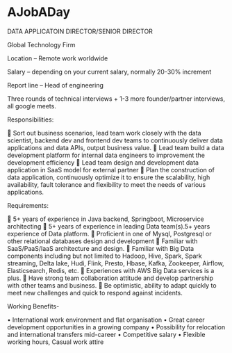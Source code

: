# AJobADay

DATA APPLICATOIN DIRECTOR/SENIOR DIRECTOR

Global Technology Firm

Location – Remote work worldwide

Salary – depending on your current salary, normally 20-30% increment

Report line – Head of engineering

Three rounds of technical interviews + 1-3 more founder/partner interviews, all google
meets.

Responsibilities:

 Sort out business scenarios, lead team work closely with the data scientist,
backend dev and frontend dev teams to continuously deliver data
applications and data APIs, output business value.
 Lead team build a data development platform for internal data engineers
to improvement the development efficiency
 Lead team design and development data application in SaaS model for
external partner
 Plan the construction of data application, continuously optimize it to
ensure the scalability, high availability, fault tolerance and flexibility to
meet the needs of various applications.

Requirements:

 5+ years of experience in Java backend, Springboot, Microservice
architecting
 5+ years of experience in leading Data team(s).5+ years experience of
Data platform.
 Proficient in one of Mysql, Postgresql or other relational databases design
and development
 Familiar with SaaS/PaaS/IaaS architecture and design.
 Familiar with Big Data components including but not limited to Hadoop,
Hive, Spark, Spark streaming, Delta lake, Hudi, Flink, Presto, Hbase,
Kafka, Zookeeper, Airflow, Elasticsearch, Redis, etc.
 Experiences with AWS Big Data services is a plus.
 Have strong team collaboration attitude and develop partnership with
other teams and business.
 Be optimistic, ability to adapt quickly to meet new challenges and quick
to respond against incidents.

Working Benefits- 

• International work environment and flat organisation
• Great career development opportunities in a growing company
• Possibility for relocation and international transfers mid-career
• Competitive salary
• Flexible working hours, Casual work attire

